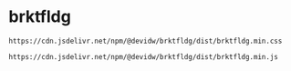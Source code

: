 # brktfldg

```
https://cdn.jsdelivr.net/npm/@devidw/brktfldg/dist/brktfldg.min.css
```

```
https://cdn.jsdelivr.net/npm/@devidw/brktfldg/dist/brktfldg.min.js
```